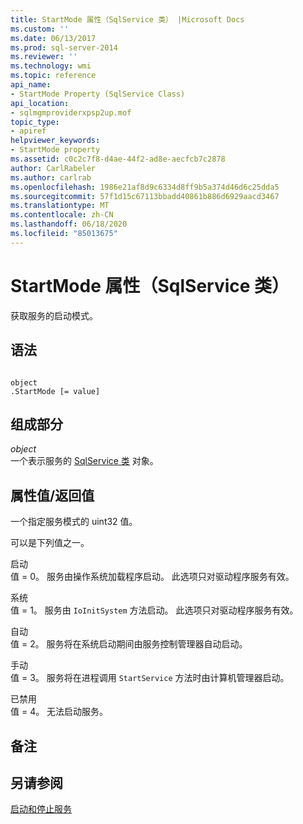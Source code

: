 ```yaml
---
title: StartMode 属性（SqlService 类） |Microsoft Docs
ms.custom: ''
ms.date: 06/13/2017
ms.prod: sql-server-2014
ms.reviewer: ''
ms.technology: wmi
ms.topic: reference
api_name:
- StartMode Property (SqlService Class)
api_location:
- sqlmgmproviderxpsp2up.mof
topic_type:
- apiref
helpviewer_keywords:
- StartMode property
ms.assetid: c0c2c7f8-d4ae-44f2-ad8e-aecfcb7c2878
author: CarlRabeler
ms.author: carlrab
ms.openlocfilehash: 1986e21af8d9c6334d8ff9b5a374d46d6c25dda5
ms.sourcegitcommit: 57f1d15c67113bbadd40861b886d6929aacd3467
ms.translationtype: MT
ms.contentlocale: zh-CN
ms.lasthandoff: 06/18/2020
ms.locfileid: "85013675"
---
```

# <a name="startmode-property-sqlservice-class"></a>StartMode 属性（SqlService 类）
  获取服务的启动模式。  
  
## <a name="syntax"></a>语法  
  
```  
  
object  
.StartMode [= value]  
```  
  
## <a name="parts"></a>组成部分  
 *object*  
 一个表示服务的 [SqlService 类](sqlservice-class.md) 对象。  
  
## <a name="property-valuereturn-value"></a>属性值/返回值  
 一个指定服务模式的 uint32 值。  
  
 可以是下列值之一。  
  
 启动  
 值 = 0。 服务由操作系统加载程序启动。 此选项只对驱动程序服务有效。  
  
 系统  
 值 = 1。 服务由 `IoInitSystem` 方法启动。 此选项只对驱动程序服务有效。  
  
 自动  
 值 = 2。 服务将在系统启动期间由服务控制管理器自动启动。  
  
 手动  
 值 = 3。 服务将在进程调用 `StartService` 方法时由计算机管理器启动。  
  
 已禁用  
 值 = 4。 无法启动服务。  
  
## <a name="remarks"></a>备注  
  
## <a name="see-also"></a>另请参阅  
 [启动和停止服务](https://technet.microsoft.com/library/ms174886\(v=sql.105\).aspx)  
  
  
